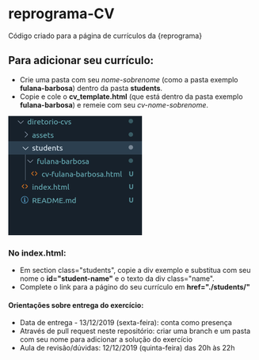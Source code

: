 # reprograma-CV
Código criado para a página de currículos da {reprograma}

## Para adicionar seu currículo:
- Crie uma pasta com seu *nome-sobrenome* (como a pasta exemplo **fulana-barbosa**) dentro da pasta **students**.
- Copie e cole o **cv_template.html** (que está dentro da pasta exemplo **fulana-barbosa**) e remeie com seu *cv-nome-sobrenome*.

![alt text](./assets/img/pastas.png)

### No index.html:
- Em section class="students", copie a div exemplo e substitua com seu nome o **id="student-name"** e o texto da div class="name".
- Complete o link para a págino do seu currículo em **href="./students/"**

#### Orientações sobre entrega do exercício:
- Data de entrega - 13/12/2019 (sexta-feira): conta como presença
- Através de pull request neste repositório: criar uma branch e um pasta com seu nome para adicionar a solução do exercício
- Aula de revisão/dúvidas: 12/12/2019 (quinta-feira) das 20h às 22h
